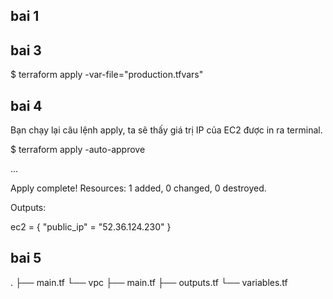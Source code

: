 ## bai 1


## bai 3

$ terraform apply -var-file="production.tfvars"

## bai 4

Bạn chạy lại câu lệnh apply, ta sẽ thấy giá trị IP của EC2 được in ra terminal.

$ terraform apply -auto-approve

 ...

Apply complete! Resources: 1 added, 0 changed, 0 destroyed.

Outputs:

ec2 = {
  "public_ip" = "52.36.124.230"
}

## bai 5

.
├── main.tf
└── vpc
    ├── main.tf
    ├── outputs.tf
    └── variables.tf